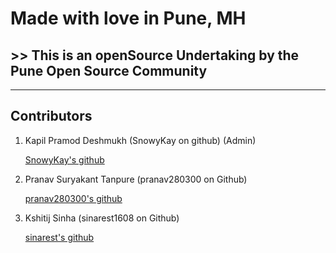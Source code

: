 # Made with love in Pune, MH

## >> This is an openSource Undertaking by the Pune Open Source Community 

-------------------------------------------------------------------------
**Contributors**
-------------------------------------------------------------------------
1. Kapil Pramod Deshmukh (SnowyKay on github) (Admin)


    [SnowyKay's github](https://github.com/SnowyKay)

2. Pranav Suryakant Tanpure (pranav280300 on Github)

    [pranav280300's github](https://github.com/pranav280300)
    
3. Kshitij Sinha (sinarest1608 on Github)

    [sinarest's github](https://github.com/sinarest1608)
